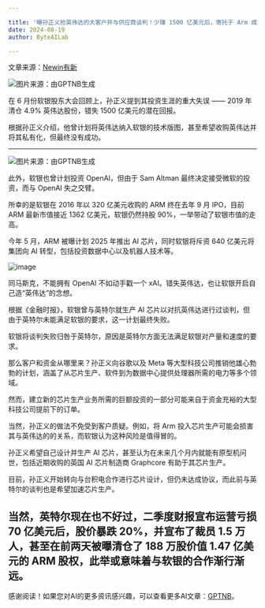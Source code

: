 ```yaml
---

title: '曝孙正义抢英伟达的大客户并与供应商谈判！少赚 1500 亿美元后，寄托于 Arm 成为下一个英伟达，明年生产 AI 芯片'
date: 2024-08-19
author: ByteAILab

---
```


文章来源：[Newin有新](https://mp.weixin.qq.com/s/UGEFkQyzeegNHAbztCUk4w)

![图片来源：由GPTNB生成](http://www.jesonc.com/upload/3B33CB85B496C0CB6FBA4C2BD79320AD/1723773274499/FloXtNGaw5T378yNijXdXMGI9sUB.png)

在 6 月份软银股东大会回顾上，孙正义提到其投资生涯的重大失误 —— 2019 年清仓 4.9% 英伟达股份，错失 1500 亿美元的潜在回报。

根据孙正义介绍，他曾计划将英伟达纳入软银的技术版图，甚至希望收购英伟达并将其私有化，但最终没有成功。

---


![图片来源：由GPTNB生成](http://www.jesonc.com/upload/3B33CB85B496C0CB6FBA4C2BD79320AD/1723772335278/Fvk50CuU5QlD-KRfUrOw8MR2cu1E.png)

此外，软银也曾计划投资 OpenAI，但由于 Sam Altman 最终决定接受微软的投资，而与 OpenAI 失之交臂。

所幸的是软银在 2016 年以 320 亿美元收购的 ARM 终在去年 9 月 IPO，目前 ARM 最新市值接近 1362 亿美元，软银仍然持股 90%，一举带动了软银市值的走高。

今年 5 月，ARM 被曝计划 2025 年推出 AI 芯片，同时软银将斥资 640 亿美元将集团向 AI 转型，包括投资数据中心以及机器人技术等。

![image](http://www.jesonc.com/FouPiHaZc4j1AiAt1fxKBCMA2PAX)

同马斯克，不能拥有 OpenAI 不如动手戳一个 xAI。错失英伟达，也让软银开启自己造“英伟达”的念想。

根据《金融时报》，软银曾与英特尔就生产 AI 芯片以对抗英伟达进行过谈判，但由于英特尔未能满足软银的要求，这一计划最终失败。

软银将谈判失败归咎于英特尔，原因是英特尔方面无法满足软银对产量和速度的要求。

那么客户和资金从哪里来？孙正义向谷歌以及 Meta 等大型科技公司推销他雄心勃勃的计划，涵盖了从芯片生产、软件到为数据中心提供处理器所需的电力等多个领域。

然而，建立新的芯片生产业务所需的巨额投资的一部分可能来自于资金充裕的大型科技公司提前下的订单。

当然，孙正义的做法不免受到客户质疑。例如，将 Arm 投入芯片生产可能会损害其与英伟达的的关系，而软银认为这种风险是值得冒的。

孙正义希望自己设计并生产 AI 芯片，甚至认为在未来几个月内就能有原型机问世，包括近期收购的英国 AI 芯片制造商 Graphcore 有助于其芯片生产。

目前，孙正义开始转向与台积电合作进行芯片设计，但仍未达成协议，而此前与英特尔的谈判也是希望加速芯片生产。

当然，英特尔现在也不好过，二季度财报宣布运营亏损 70 亿美元后，股价暴跌 20%，并宣布了裁员 1.5 万人，甚至在前两天被曝清仓了 188 万股价值 1.47 亿美元的 ARM 股权，此举或意味着与软银的合作渐行渐远。
---
感谢阅读！如果您对AI的更多资讯感兴趣，可以查看更多AI文章：[GPTNB](https://gptnb.com)。